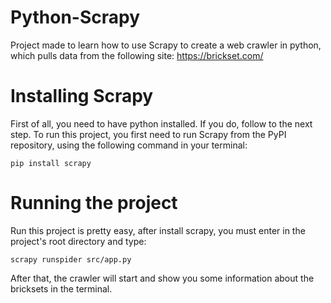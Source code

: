 # Python-Scrapy
Project made to learn how to use Scrapy to create a web crawler in python, which pulls data from the following site:
  https://brickset.com/

# Installing Scrapy
First of all, you need to have python installed. If you do, follow to the next step.
To run this project, you first need to run Scrapy from the PyPI repository, using the following command in your terminal:
  ```
  pip install scrapy 
  ```
# Running the project
Run this project is pretty easy, after install scrapy, you must enter in the project's root directory and type:
  ```
  scrapy runspider src/app.py 
  ```
After that, the crawler will start and show you some information about the bricksets in the terminal.
